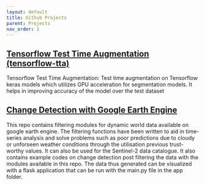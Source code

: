 ```yaml
---
layout: default
title: Github Projects
parent: Projects
nav_order: 1
---
```


## [Tensorflow Test Time Augmentation (tensorflow-tta)](https://github.com/pranavmyname/tensorflow_tta)

Tensorflow Test Time Augmentation: Test time augmentation on Tensorflow keras models which utilizes GPU acceleration for segmentation models. It helps in improving accuracy of the model over the test dataset

## [Change Detection with Google Earth Engine](https://github.com/pranavmyname/dw-analytics)
This repo contains filtering modules for dynamic world data available on google earth engine. The filtering functions have been written to aid in time-series analysis and solve problems such as poor predictions due to cloudy or unforseen weather conditions through the utilisation previous trust-worthy values. It can also be used for the Sentinel-2 data catalogue. It also contains example codes on change detection post filtering the data with the modules available in this repo. The data thus generated can be visualized with a flask application that can be run with the main.py file in the app folder.